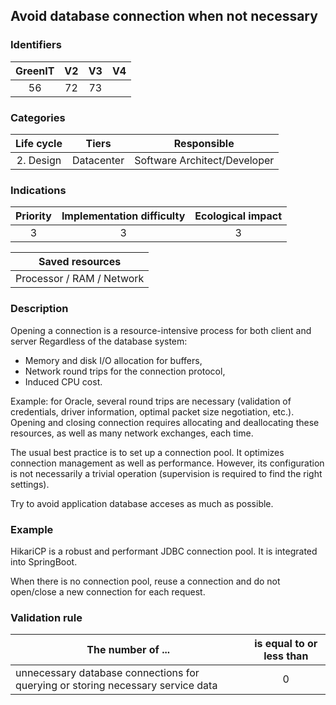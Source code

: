 ## Avoid database connection when not necessary

### Identifiers

| GreenIT |  V2  |  V3  |  V4  |
|:-------:|:----:|:----:|:----:|
|   56   | 72  | 73  |      |

### Categories

| Life cycle |  Tiers  |  Responsible  |
|:---------:|:----:|:----:|
| 2. Design | Datacenter | Software Architect/Developer |

### Indications

| Priority |      Implementation difficulty       |  Ecological impact    |
|:-------------------:|:-------------------------:|:---------------------:|
| 3 | 3 | 3 |

|Saved resources                                    |
|:----------------------------------------------------------:|
| Processor / RAM / Network   |

### Description
Opening a connection is a resource-intensive process for both client and server Regardless of the database system:
* Memory and disk I/O allocation for buffers,
* Network round trips for the connection protocol,
* Induced CPU cost.

Example: for Oracle, several round trips are necessary (validation of credentials, driver information, optimal packet size negotiation, etc.).
Opening and closing connection requires allocating and deallocating these resources, as well as many network exchanges, each time.

The usual best practice is to set up a connection pool.
It optimizes connection management as well as performance. However, its configuration is not necessarily a trivial operation (supervision is required to find the right settings).

Try to avoid application database acceses as much as possible.

### Example

HikariCP is a robust and performant JDBC connection pool. It is integrated into SpringBoot.

When there is no connection pool, reuse a connection and do not open/close a new connection for each request.

### Validation rule

| The number of ...     | is equal to or less than   |  
|-------------------|:-------------------------:|
|  unnecessary database connections for querying or storing necessary service data  | 0  |
